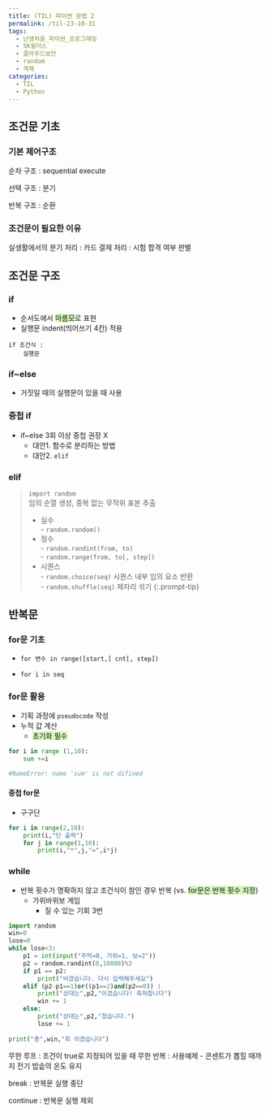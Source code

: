 ```yaml
---
title: (TIL) 파이썬 문법 2
permalink: /til-23-10-31
tags:
  - 난생처음_파이썬_프로그래밍
  - SK쉴더스
  - 클라우드보안
  - random
  - 객체
categories:
  - TIL
  - Python
---
```

## 조건문 기초

### 기본 제어구조
순차 구조
: sequential execute

선택 구조
: 분기

반복 구조
: 순환

### 조건문이 필요한 이유
실생활에서의 분기 처리
: 카드 결제 처리
: 시험 합격 여부 판별




## 조건문 구조

### if
- 순서도에서  <span style="background:#d3f8b6">마름모</span>로 표현
- 실행문 indent(띄어쓰기 4칸) 적용

```
if 조건식 :
    실행문
```

### if~else
- 거짓일 때의 실행문이 있을 때 사용

### 중첩 if
- if~else 3회 이상 중첩 권장 X
	- 대안1. 함수로 분리하는 방법
	- 대안2. `elif`

### elif

> `import random`  <br>
>  임의 순열 생성, 중복 없는 무작위 표본 추출
>  - 실수<br>
		- `random.random()`
> - 정수<br>
		- `random.randint(from, to)`  
		- `random.range(from, to[, step])`
> - 시퀀스<br>
		- `random.choice(seq)` 시퀀스 내부 임의 요소 반환<br>
		- `random.shuffle(seq)` 제자리 섞기
{:.prompt-tip}



## 반복문

### for문 기초
- `for 변수 in range([start,] cnt[, step])`

- `for i in seq`

### for문 활용
- 기획 과정에 `pseudocode` 작성
- 누적 값 계산 
	- <span style="background:#d3f8b6">초기화 필수</span>
	
```python
for i in range (1,10):
	sum +=i

#NameError: name 'sum' is not difined
```
#### 중첩 for문
- 구구단

```python
for i in range(2,10):
    print(i,"단 출력")
    for j in range(1,10):
        print(i,"*",j,"=",i*j)
```
### while
- 반복 횟수가 명확하지 않고 조건식이 참인 경우 반복 (vs. <span style="background:#d3f8b6">for문은 반복 횟수 지정</span>)
	- 가위바위보 게임
		- 질 수 있는 기회 3번

```python
import random
win=0
lose=0
while lose<3:
    p1 = int(input("주먹=0, 가위=1, 보=2"))
    p2 = random.randint(0,10000)%3
    if p1 == p2:
        print("비겼습니다. 다시 입력해주세요")  
    elif (p2-p1==1)or((p1==2)and(p2==0)) :
        print("상대는",p2,"이겼습니다! 축하합니다")
        win += 1
    else:
        print("상대는",p2,"졌습니다.")
        lose += 1
    
print("총",win,"회 이겼습니다")

```

무한 루프
: 조건이 true로 지정되어 있을 때 무한 반복
: 사용예제 -  콘센트가 뽑힐 때까지 전기 밥솥의 온도 유지

break
: 반복문 실행 중단

continue
: 반복문 실행 제외